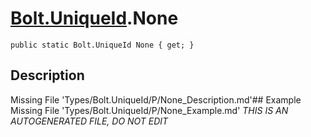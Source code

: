 # [Bolt.UniqueId](Types/Bolt.UniqueId.md).None
`public static Bolt.UniqueId None { get; }`
## Description
Missing File 'Types/Bolt.UniqueId/P/None_Description.md'## Example
Missing File 'Types/Bolt.UniqueId/P/None_Example.md'
*THIS IS AN AUTOGENERATED FILE, DO NOT EDIT*
